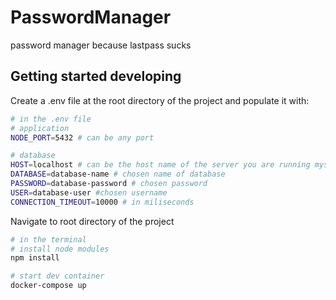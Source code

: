 # PasswordManager
password manager because lastpass sucks

## Getting started developing

Create a .env file at the root directory of the project and populate it with:
```bash
# in the .env file
# application
NODE_PORT=5432 # can be any port

# database
HOST=localhost # can be the host name of the server you are running mysql on
DATABASE=database-name # chosen name of database
PASSWORD=database-password # chosen password
USER=database-user #chosen username
CONNECTION_TIMEOUT=10000 # in miliseconds

```
Navigate to root directory of the project
``` bash
# in the terminal
# install node modules
npm install

# start dev container
docker-compose up
```
